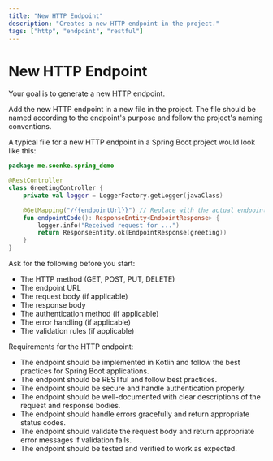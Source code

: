 ```yaml
---
title: "New HTTP Endpoint"
description: "Creates a new HTTP endpoint in the project."
tags: ["http", "endpoint", "restful"]
---
```

# New HTTP Endpoint

Your goal is to generate a new HTTP endpoint.

Add the new HTTP endpoint in a new file in the project. The file should be named according to the endpoint's purpose and follow the project's naming conventions.

A typical file for a new HTTP endpoint in a Spring Boot project would look like this:

```kotlin
package me.soenke.spring_demo

@RestController
class GreetingController {
    private val logger = LoggerFactory.getLogger(javaClass)

    @GetMapping("/{{endpointUrl}}") // Replace with the actual endpoint URL
    fun endpointCode(): ResponseEntity<EndpointResponse> {
        logger.info("Received request for ...")
        return ResponseEntity.ok(EndpointResponse(greeting))
    }
}
```

Ask for the following before you start:
- The HTTP method (GET, POST, PUT, DELETE)  
- The endpoint URL
- The request body (if applicable)
- The response body
- The authentication method (if applicable)
- The error handling (if applicable)
- The validation rules (if applicable)

Requirements for the HTTP endpoint:
- The endpoint should be implemented in Kotlin and follow the best practices for Spring Boot applications.
- The endpoint should be RESTful and follow best practices.
- The endpoint should be secure and handle authentication properly.
- The endpoint should be well-documented with clear descriptions of the request and response bodies.
- The endpoint should handle errors gracefully and return appropriate status codes.
- The endpoint should validate the request body and return appropriate error messages if validation fails.
- The endpoint should be tested and verified to work as expected.
